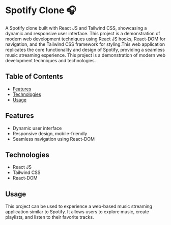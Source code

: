 # Spotify Clone 🎧

A Spotify clone built with React JS and Tailwind CSS, showcasing a dynamic and responsive user interface. This project is a demonstration of modern web development techniques using React JS hooks, React-DOM for navigation, and the Tailwind CSS framework for styling.This web application replicates the core functionality and design of Spotify, providing a seamless music streaming experience. This project is a demonstration of modern web development techniques and technologies.

## Table of Contents

- [Features](#features)
- [Technologies](#technologies)
- [Usage](#usage)

## Features

- Dynamic user interface
- Responsive design, mobile-friendly
- Seamless navigation using React-DOM


## Technologies

- React JS
- Tailwind CSS
- React-DOM

## Usage
This project can be used to experience a web-based music streaming application similar to Spotify. 
It allows users to explore music, create playlists, and listen to their favorite tracks.
